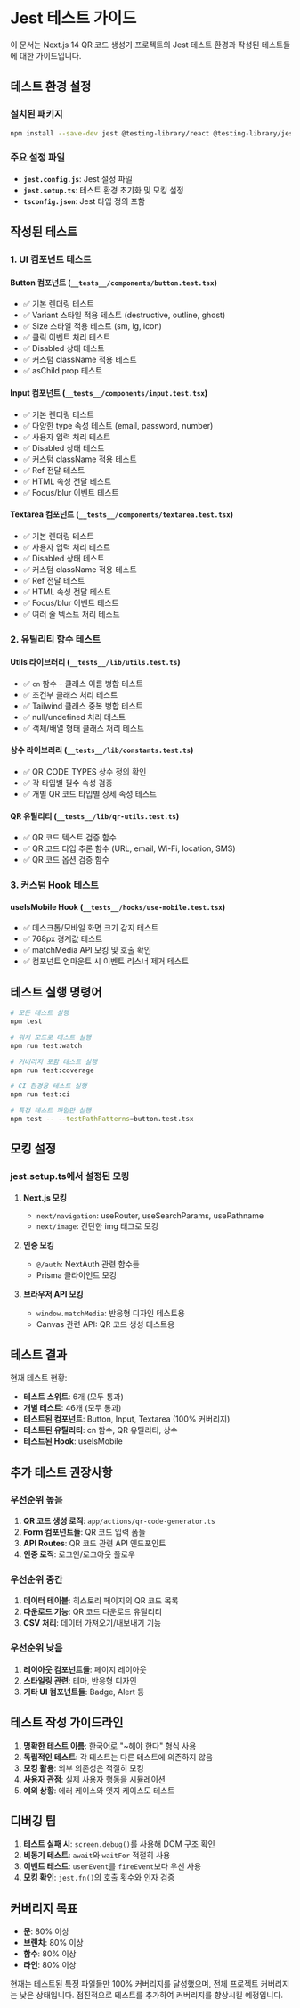 # Jest 테스트 가이드

이 문서는 Next.js 14 QR 코드 생성기 프로젝트의 Jest 테스트 환경과 작성된 테스트들에 대한 가이드입니다.

## 테스트 환경 설정

### 설치된 패키지

```bash
npm install --save-dev jest @testing-library/react @testing-library/jest-dom @testing-library/user-event jest-environment-jsdom @types/jest ts-jest
```

### 주요 설정 파일

- **`jest.config.js`**: Jest 설정 파일
- **`jest.setup.ts`**: 테스트 환경 초기화 및 모킹 설정
- **`tsconfig.json`**: Jest 타입 정의 포함

## 작성된 테스트

### 1. UI 컴포넌트 테스트

#### Button 컴포넌트 (`__tests__/components/button.test.tsx`)
- ✅ 기본 렌더링 테스트
- ✅ Variant 스타일 적용 테스트 (destructive, outline, ghost)
- ✅ Size 스타일 적용 테스트 (sm, lg, icon)
- ✅ 클릭 이벤트 처리 테스트
- ✅ Disabled 상태 테스트
- ✅ 커스텀 className 적용 테스트
- ✅ asChild prop 테스트

#### Input 컴포넌트 (`__tests__/components/input.test.tsx`)
- ✅ 기본 렌더링 테스트
- ✅ 다양한 type 속성 테스트 (email, password, number)
- ✅ 사용자 입력 처리 테스트
- ✅ Disabled 상태 테스트
- ✅ 커스텀 className 적용 테스트
- ✅ Ref 전달 테스트
- ✅ HTML 속성 전달 테스트
- ✅ Focus/blur 이벤트 테스트

#### Textarea 컴포넌트 (`__tests__/components/textarea.test.tsx`)
- ✅ 기본 렌더링 테스트
- ✅ 사용자 입력 처리 테스트
- ✅ Disabled 상태 테스트
- ✅ 커스텀 className 적용 테스트
- ✅ Ref 전달 테스트
- ✅ HTML 속성 전달 테스트
- ✅ Focus/blur 이벤트 테스트
- ✅ 여러 줄 텍스트 처리 테스트

### 2. 유틸리티 함수 테스트

#### Utils 라이브러리 (`__tests__/lib/utils.test.ts`)
- ✅ `cn` 함수 - 클래스 이름 병합 테스트
- ✅ 조건부 클래스 처리 테스트
- ✅ Tailwind 클래스 중복 병합 테스트
- ✅ null/undefined 처리 테스트
- ✅ 객체/배열 형태 클래스 처리 테스트

#### 상수 라이브러리 (`__tests__/lib/constants.test.ts`)
- ✅ QR_CODE_TYPES 상수 정의 확인
- ✅ 각 타입별 필수 속성 검증
- ✅ 개별 QR 코드 타입별 상세 속성 테스트

#### QR 유틸리티 (`__tests__/lib/qr-utils.test.ts`)
- ✅ QR 코드 텍스트 검증 함수
- ✅ QR 코드 타입 추론 함수 (URL, email, Wi-Fi, location, SMS)
- ✅ QR 코드 옵션 검증 함수

### 3. 커스텀 Hook 테스트

#### useIsMobile Hook (`__tests__/hooks/use-mobile.test.tsx`)
- ✅ 데스크톱/모바일 화면 크기 감지 테스트
- ✅ 768px 경계값 테스트
- ✅ matchMedia API 모킹 및 호출 확인
- ✅ 컴포넌트 언마운트 시 이벤트 리스너 제거 테스트

## 테스트 실행 명령어

```bash
# 모든 테스트 실행
npm test

# 워치 모드로 테스트 실행
npm run test:watch

# 커버리지 포함 테스트 실행
npm run test:coverage

# CI 환경용 테스트 실행
npm run test:ci

# 특정 테스트 파일만 실행
npm test -- --testPathPatterns=button.test.tsx
```

## 모킹 설정

### jest.setup.ts에서 설정된 모킹

1. **Next.js 모킹**
   - `next/navigation`: useRouter, useSearchParams, usePathname
   - `next/image`: 간단한 img 태그로 모킹

2. **인증 모킹**
   - `@/auth`: NextAuth 관련 함수들
   - Prisma 클라이언트 모킹

3. **브라우저 API 모킹**
   - `window.matchMedia`: 반응형 디자인 테스트용
   - Canvas 관련 API: QR 코드 생성 테스트용

## 테스트 결과

현재 테스트 현황:
- **테스트 스위트**: 6개 (모두 통과)
- **개별 테스트**: 46개 (모두 통과)
- **테스트된 컴포넌트**: Button, Input, Textarea (100% 커버리지)
- **테스트된 유틸리티**: cn 함수, QR 유틸리티, 상수
- **테스트된 Hook**: useIsMobile

## 추가 테스트 권장사항

### 우선순위 높음
1. **QR 코드 생성 로직**: `app/actions/qr-code-generator.ts`
2. **Form 컴포넌트들**: QR 코드 입력 폼들
3. **API Routes**: QR 코드 관련 API 엔드포인트
4. **인증 로직**: 로그인/로그아웃 플로우

### 우선순위 중간
1. **데이터 테이블**: 히스토리 페이지의 QR 코드 목록
2. **다운로드 기능**: QR 코드 다운로드 유틸리티
3. **CSV 처리**: 데이터 가져오기/내보내기 기능

### 우선순위 낮음
1. **레이아웃 컴포넌트들**: 페이지 레이아웃
2. **스타일링 관련**: 테마, 반응형 디자인
3. **기타 UI 컴포넌트들**: Badge, Alert 등

## 테스트 작성 가이드라인

1. **명확한 테스트 이름**: 한국어로 "~해야 한다" 형식 사용
2. **독립적인 테스트**: 각 테스트는 다른 테스트에 의존하지 않음
3. **모킹 활용**: 외부 의존성은 적절히 모킹
4. **사용자 관점**: 실제 사용자 행동을 시뮬레이션
5. **예외 상황**: 에러 케이스와 엣지 케이스도 테스트

## 디버깅 팁

1. **테스트 실패 시**: `screen.debug()`를 사용해 DOM 구조 확인
2. **비동기 테스트**: `await`와 `waitFor` 적절히 사용
3. **이벤트 테스트**: `userEvent`를 `fireEvent`보다 우선 사용
4. **모킹 확인**: `jest.fn()`의 호출 횟수와 인자 검증

## 커버리지 목표

- **문**: 80% 이상
- **브랜치**: 80% 이상
- **함수**: 80% 이상
- **라인**: 80% 이상

현재는 테스트된 특정 파일들만 100% 커버리지를 달성했으며, 전체 프로젝트 커버리지는 낮은 상태입니다. 점진적으로 테스트를 추가하여 커버리지를 향상시킬 예정입니다.
